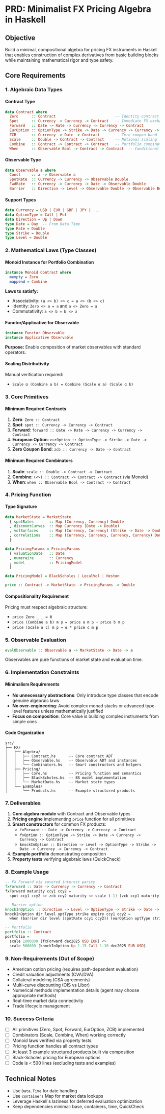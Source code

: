 # PRD: Minimalist FX Pricing Algebra in Haskell

## Objective

Build a minimal, compositional algebra for pricing FX instruments in Haskell that enables construction of complex derivatives from basic building blocks while maintaining mathematical rigor and type safety.

## Core Requirements

### 1. Algebraic Data Types

#### Contract Type
```haskell
data Contract where
  Zero      :: Contract                           -- Identity contract
  Spot      :: Currency -> Currency -> Contract   -- Immediate FX exchange
  Forward   :: Date -> Rate -> Currency -> Currency -> Contract
  EurOption :: OptionType -> Strike -> Date -> Currency -> Currency -> Contract
  ZCB       :: Currency -> Date -> Contract       -- Zero coupon bond
  Scale     :: Double -> Contract -> Contract     -- Notional scaling
  Combine   :: Contract -> Contract -> Contract   -- Portfolio combination
  When      :: Observable Bool -> Contract -> Contract  -- Conditional execution
```

#### Observable Type
```haskell
data Observable a where
  Const     :: a -> Observable a
  SpotRate  :: Currency -> Currency -> Observable Double
  FwdRate   :: Currency -> Currency -> Date -> Observable Double
  Barrier   :: Direction -> Level -> Observable Double -> Observable Bool
```

#### Support Types
```haskell
data Currency = USD | EUR | GBP | JPY | ...
data OptionType = Call | Put
data Direction = Up | Down
type Date = Day  -- From Data.Time
type Rate = Double
type Strike = Double
type Level = Double
```

### 2. Mathematical Laws (Type Classes)

#### Monoid Instance for Portfolio Combination
```haskell
instance Monoid Contract where
  mempty = Zero
  mappend = Combine
```

**Laws to satisfy:**
- Associativity: `(a <> b) <> c = a <> (b <> c)`
- Identity: `Zero <> a = a` and `a <> Zero = a`
- Commutativity: `a <> b = b <> a`

#### Functor/Applicative for Observable
```haskell
instance Functor Observable
instance Applicative Observable
```

**Purpose:** Enable composition of market observables with standard operators.

#### Scaling Distributivity
Manual verification required:
- `Scale α (Combine a b) = Combine (Scale α a) (Scale α b)`

### 3. Core Primitives

#### Minimum Required Contracts
1. **Zero**: `Zero :: Contract`
2. **Spot**: `spot :: Currency -> Currency -> Contract`
3. **Forward**: `forward :: Date -> Rate -> Currency -> Currency -> Contract`
4. **European Option**: `eurOption :: OptionType -> Strike -> Date -> Currency -> Currency -> Contract`
5. **Zero Coupon Bond**: `zcb :: Currency -> Date -> Contract`

#### Minimum Required Combinators
1. **Scale**: `scale :: Double -> Contract -> Contract`
2. **Combine**: `(<>) :: Contract -> Contract -> Contract` (via Monoid)
3. **When**: `when :: Observable Bool -> Contract -> Contract`

### 4. Pricing Function

#### Type Signature
```haskell
data MarketState = MarketState
  { spotRates       :: Map (Currency, Currency) Double
  , discountCurves  :: Map Currency (Date -> Double)
  , volSurfaces     :: Map (Currency, Currency) (Strike -> Date -> Double)
  , correlations    :: Map (Currency, Currency, Currency, Currency) Double
  }

data PricingParams = PricingParams
  { valuationDate   :: Date
  , numeraire       :: Currency
  , model           :: PricingModel
  }

data PricingModel = BlackScholes | LocalVol | Heston

price :: Contract -> MarketState -> PricingParams -> Double
```

#### Compositionality Requirement
Pricing must respect algebraic structure:
- `price Zero _ _ = 0`
- `price (Combine a b) m p = price a m p + price b m p`
- `price (Scale α c) m p = α * price c m p`

### 5. Observable Evaluation

```haskell
evalObservable :: Observable a -> MarketState -> Date -> a
```

Observables are pure functions of market state and evaluation time.

### 6. Implementation Constraints

#### Minimalism Requirements
- **No unnecessary abstractions**: Only introduce type classes that encode genuine algebraic laws
- **No over-engineering**: Avoid complex monad stacks or advanced type-level features unless mathematically justified
- **Focus on composition**: Core value is building complex instruments from simple ones

#### Code Organization
```
src/
├── FX/
│   ├── Algebra/
│   │   ├── Contract.hs      -- Core contract ADT
│   │   ├── Observable.hs    -- Observable ADT and instances
│   │   └── Combinators.hs   -- Smart constructors and helpers
│   ├── Pricing/
│   │   ├── Core.hs          -- Pricing function and semantics
│   │   ├── BlackScholes.hs  -- BS model implementation
│   │   └── MarketData.hs    -- Market state types
│   └── Examples/
│       └── Products.hs      -- Example structured products
```

### 7. Deliverables

1. **Core algebra module** with Contract and Observable types
2. **Pricing engine** implementing `price` function for all primitives
3. **Smart constructors** for common FX products:
   - `fxForward :: Date -> Currency -> Currency -> Contract`
   - `fxOption :: OptionType -> Strike -> Date -> Currency -> Currency -> Contract`
   - `knockInOption :: Direction -> Level -> OptionType -> Strike -> Date -> Currency -> Currency -> Contract`
4. **Example portfolio** demonstrating composition
5. **Property tests** verifying algebraic laws (QuickCheck)

### 8. Example Usage

```haskell
-- FX Forward via covered interest parity
fxForward :: Date -> Currency -> Currency -> Contract
fxForward maturity ccy1 ccy2 =
  spot ccy1 ccy2 <> zcb ccy2 maturity <> scale (-1) (zcb ccy1 maturity)

-- Barrier option
knockInOption :: Direction -> Level -> OptionType -> Strike -> Date -> Currency -> Currency -> Contract
knockInOption dir level optType strike expiry ccy1 ccy2 =
  when (barrier dir level (spotRate ccy1 ccy2)) (eurOption optType strike expiry ccy1 ccy2)

-- Portfolio
portfolio :: Contract
portfolio =
  scale 1000000 (fxForward dec2025 USD EUR) <>
  scale 500000 (knockInOption Up 1.15 Call 1.10 dec2025 EUR USD)
```

### 9. Non-Requirements (Out of Scope)

- American option pricing (requires path-dependent evaluation)
- Credit valuation adjustments (CVA/DVA)
- Collateral modeling (CSA agreements)
- Multi-curve discounting (OIS vs Libor)
- Numerical methods implementation details (agent may choose appropriate methods)
- Real-time market data connectivity
- Trade lifecycle management

### 10. Success Criteria

- [ ] All primitives (Zero, Spot, Forward, EurOption, ZCB) implemented
- [ ] Combinators (Scale, Combine, When) working correctly
- [ ] Monoid laws verified via property tests
- [ ] Pricing function handles all contract types
- [ ] At least 3 example structured products built via composition
- [ ] Black-Scholes pricing for European options
- [ ] Code is < 500 lines (excluding tests and examples)

## Technical Notes

- Use `Data.Time` for date handling
- Use `containers` Map for market data lookups
- Leverage Haskell's laziness for deferred evaluation optimization
- Keep dependencies minimal: base, containers, time, QuickCheck
